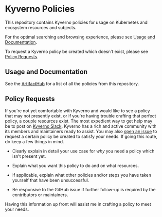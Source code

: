 # Kyverno Policies

This repository contains Kyverno policies for usage on Kubernetes and ecosystem resources and subjects.

For the optimal searching and browsing experience, please see [Usage and Documentation](#usage-and-documentation).

To request a Kyverno policy be created which doesn't exist, please see [Policy Requests](#policy-requests).

## Usage and Documentation

See the [ArtifactHub](https://artifacthub.io/packages/search?repo=christianhuth-policies) for a list of all the policies from this repository.

## Policy Requests

If you're not yet comfortable with Kyverno and would like to see a policy that may not presently exist, or if you're having trouble crafting that perfect policy, a couple resources exist. The most expedient way to get help may be to post on [Kyverno Slack](https://kyverno.io/community/). Kyverno has a rich and active community with its members and maintainers ready to assist. You may also [open an issue](https://github.com/christianhuth/kyverno-policies/issues) to request a certain policy be created to satisfy your needs. If going this route, do keep a few things in mind.

* Clearly explain in detail your use case for *why* you need a policy which isn't present yet.

* Explain what you want this policy to do and on what resources.

* If applicable, explain what other policies and/or steps you have taken yourself that have been unsuccessful.

* Be responsive to the GitHub issue if further follow-up is required by the contributors or maintainers.

Having this information up front will assist me in crafting a policy to meet your needs.
